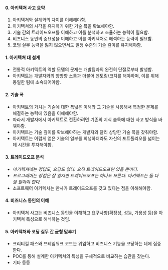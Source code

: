 #### 0. 아키텍쳐 사고 요약
1. 아키텍쳐와 설계와의 차이를 이해해야함.
2. 아키텍쳐의 시각을 유지하기 위한 기술 폭을 확보해야함.
3. 기술 간의 트레이드오프를 이해하고 이를 분석하고 조율하는 능력이 필요함.
4. 비즈니스 동인의 중요성을 이해하고 이를 아키텍쳐로 해석하는 능력이 필요함.
5. 코딩 실무 능력을 잃지 않으면서도 일정 수준의 기술 깊이를 유지해야함.

#### 1. 아키텍쳐 대 설계
- 전통적 아키텍트의 역할 모델의 문제는 개발팀과의 완전히 단절로부터 발생함.
- 아키텍트는 개발자와의 양방향 소통과 더불어 멘토링/코치를 해야하며, 이를 위해 동일한 팀에 소속되어야함.

#### 2. 기술 폭
- 아키텍트의 가치는 기술에 대한 폭넓은 이해와 그 기술을 사용해서 특정한 문제를 해결하는 능력에 있음을 이해해야함.
- 따라서 개발자에서 아키텍트로 전환하려면 기존의 지식 습득에 대한 사고 방식을 바꿔야함.
- 아키텍트는 기술 깊이를 확보해야하는 개발자와 달리 상당한 기술 폭을 갖춰야함.
- 아키텍트는 어렵게 얻은 기술의 일부를 희생하더라도 자신의 포트폴리오를 넓이는 데 시간을 투자해야함.


#### 3. 트레이드오프 분석
- _아키텍쳐에는 정답도, 오답도 없다. 오직 트레이드오프만 있을 뿐이다._
- _프로그래머는 장점은 잘 알지만 트레이드오프는 하나도 모른다. 아키텍트는 둘 다 잘 알아야 한다._
- 소프트웨어 아키텍처는 만사가 트레이드오프를 갖고 있다는 점을 이해해야함. 


#### 4. 비즈니스 동인의 이해
- 아키텍쳐 사고는 비즈니스 동인을 이해하고 요구사항(확장성, 성능, 가용성 등)을 아키텍쳐 특성으로 해석하는 것임.

#### 5. 아키텍쳐와 코딩 실무 간 균형 맞추기
- 크리티컬 패스와 프레임워크 코드는 위임하고 비즈니스 기능을 코딩하는 데에 집중한다.
- POC를 통해 설계한 아키텍쳐의 특성을 구체적으로 비교하는 습관을 갖는다.
- 기타 등등
